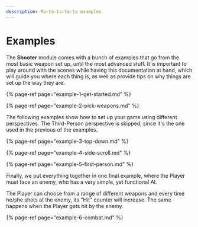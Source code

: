 ```yaml
---
description: Ra-ta-ta-ta-ta examples
---
```


# Examples

The **Shooter** module comes with a bunch of examples that go from the most basic weapon set up, until the most advanced stuff. It is important to play around with the scenes while having this documentation at hand, which will guide you where each thing is, as well as provide tips on why things are set up the way they are.

{% page-ref page="example-1-get-started.md" %}

{% page-ref page="example-2-pick-weapons.md" %}

The following examples show how to set up your game using different perspectives. The Third-Person perspective is skipped, since it's the one used in the previous of the examples.

{% page-ref page="example-3-top-down.md" %}

{% page-ref page="example-4-side-scroll.md" %}

{% page-ref page="example-5-first-person.md" %}

Finally, we put everything together in one final example, where the Player must face an enemy, who has a very simple, yet functional AI. 

The Player can choose from a range of different weapons and every time he/she shots at the enemy, its "Hit" counter will increase. The same happens when the Player gets hit by the enemy.

{% page-ref page="example-6-combat.md" %}




